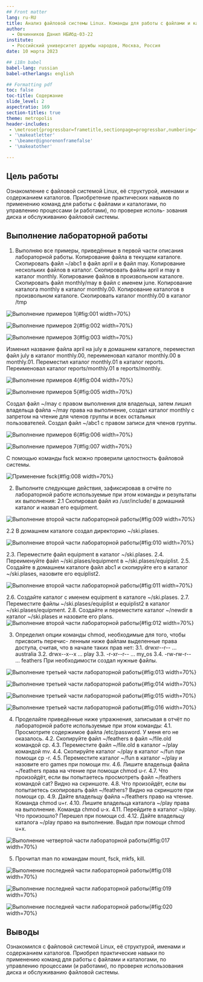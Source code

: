 ```yaml
---
## Front matter
lang: ru-RU
title: Анализ файловой системы Linux. Команды для работы с файлами и каталогами
author:
  - Овчинников Данил НБИбд-03-22
institute:
  - Российский университет дружбы народов, Москва, Россия
date: 10 марта 2023

## i18n babel
babel-lang: russian
babel-otherlangs: english

## Formatting pdf
toc: false
toc-title: Содержание
slide_level: 2
aspectratio: 169
section-titles: true
theme: metropolis
header-includes:
 - \metroset{progressbar=frametitle,sectionpage=progressbar,numbering=fraction}
 - '\makeatletter'
 - '\beamer@ignorenonframefalse'
 - '\makeatother'

---
```


## Цель работы

Ознакомление с файловой системой Linux, её структурой, именами и содержанием
каталогов. Приобретение практических навыков по применению команд для работы
с файлами и каталогами, по управлению процессами (и работами), по проверке исполь-
зования диска и обслуживанию файловой системы.

## Выполнение лабораторной работы

1. Выполняю все примеры, приведённые в первой части описания лабораторной работы.
Копирование файла в текущем каталоге. Скопировать файл ~/abc1 в файл april
и в файл may.
Копирование нескольких файлов в каталог. Скопировать файлы april и may в каталог
monthly.
Копирование файлов в произвольном каталоге. Скопировать файл monthly/may в файл
с именем june.
Копирование каталога monthly в каталог monthly.00.
Копирование каталогов в произвольном каталоге. Скопировать каталог monthly.00
в каталог /tmp

![Выполнение примеров 1](image/1.png){#fig:001 width=70%}

![Выполнение примеров 2](image/2.png){#fig:002 width=70%}

![Выполнение примеров 3](image/3.png){#fig:003 width=70%}

Изменил название файла april на july в домашнем каталоге, переместил файл july в каталог monthly.00, переименовал каталог monthly.00
в monthly.01. Переместил каталог monthly.01 в каталог reports. Переименовал каталог reports/monthly.01 в reports/monthly.

![Выполнение примеров 4](image/4.png){#fig:004 width=70%}

![Выполнение примеров 5](image/5.png){#fig:005 width=70%}

Создал файл ~/may с правом выполнения для владельца, затем лишил владельца файла ~/may права на выполнение, создал каталог monthly с запретом на чтение для членов группы и всех
остальных пользователей. Создал файл ~/abc1 с правом записи для членов группы.

![Выполнение примеров 6](image/6.png){#fig:006 width=70%}

![Выполнение примеров 7](image/7.png){#fig:007 width=70%}

С помощью команды fsck можно проверили целостность файловой системы.

![Применение fsck](image/8.png){#fig:008 width=70%}

2. Выполните следующие действия, зафиксировав в отчёте по лабораторной работе
используемые при этом команды и результаты их выполнения:
2.1 Скопировал файл из /usr/include/ в домашний каталог и назвал его
equipment. 

![Выполнение второй части лабораторной работы](image/9.png){#fig:009 width=70%}

2.2 В домашнем каталоге создал директорию ~/ski.plases.

![Выполнение второй части лабораторной работы](image/10.png){#fig:010 width=70%}

2.3. Переместите файл equipment в каталог ~/ski.plases.
2.4. Переименуйте файл ~/ski.plases/equipment в ~/ski.plases/equiplist.
2.5. Создайте в домашнем каталоге файл abc1 и скопируйте его в каталог
~/ski.plases, назовите его equiplist2.

![Выполнение второй части лабораторной работы](image/11.png){#fig:011 width=70%}

2.6. Создайте каталог с именем equipment в каталоге ~/ski.plases.
2.7. Переместите файлы ~/ski.plases/equiplist и equiplist2 в каталог
~/ski.plases/equipment.
2.8. Создайте и переместите каталог ~/newdir в каталог ~/ski.plases и назовите
его plans.
![Выполнение второй части лабораторной работы](image/12.png){#fig:012 width=70%}

3. Определил опции команды chmod, необходимые для того, чтобы присвоить перечис-
ленным ниже файлам выделенные права доступа, считая, что в начале таких прав
нет:
3.1. drwxr--r-- ... australia
3.2. drwx--x--x ... play
3.3. -r-xr--r-- ... my_os
3.4. -rw-rw-r-- ... feathers
При необходимости создал нужные файлы.

![Выполнение третьей части лабораторной работы](image/13.png){#fig:013 width=70%}

![Выполнение третьей части лабораторной работы](image/14.png){#fig:014 width=70%}

![Выполнение третьей части лабораторной работы](image/15.png){#fig:015 width=70%}

![Выполнение третьей части лабораторной работы](image/16.png){#fig:016 width=70%}

4. Проделайте приведённые ниже упражнения, записывая в отчёт по лабораторной
работе используемые при этом команды:
4.1. Просмотрите содержимое файла /etc/password. У меня его не оказалось.
4.2. Скопируйте файл ~/feathers в файл ~/file.old командой cp.
4.3. Переместите файл ~/file.old в каталог ~/play командой mv.
4.4. Скопируйте каталог ~/play в каталог ~/fun при помощи cp -r.
4.5. Переместите каталог ~/fun в каталог ~/play и назовите его games при помощи mv.
4.6. Лишите владельца файла ~/feathers права на чтение при помощи chmod u-r.
4.7. Что произойдёт, если вы попытаетесь просмотреть файл ~/feathers командой
cat? Видно на скриншоте.
4.8. Что произойдёт, если вы попытаетесь скопировать файл ~/feathers? Видно на скриншоте при помощи cp.
4.9. Дайте владельцу файла ~/feathers право на чтение. Команда chmod u+r.
4.10. Лишите владельца каталога ~/play права на выполнение. Команда chmod u-x.
4.11. Перейдите в каталог ~/play. Что произошло? Перешел при помощи cd.
4.12. Дайте владельцу каталога ~/play право на выполнение. Выдал при помощи chmod u+x.

![Выполнение четвертой части лабораторной работы](image/17.png){#fig:017 width=70%}

5. Прочитал man по командам mount, fsck, mkfs, kill.

![Выполнение последней части лабораторной работы](image/18.png){#fig:018 width=70%}

![Выполнение последней части лабораторной работы](image/19.png){#fig:019 width=70%}

![Выполнение последней части лабораторной работы](image/20.png){#fig:020 width=70%}

## Выводы

Ознакомился с файловой системой Linux, её структурой, именами и содержанием каталогов. Приобрел практические навыки по применению команд для работы с файлами и каталогами, по управлению процессами (и работами), по проверке использования диска и обслуживанию файловой системы.